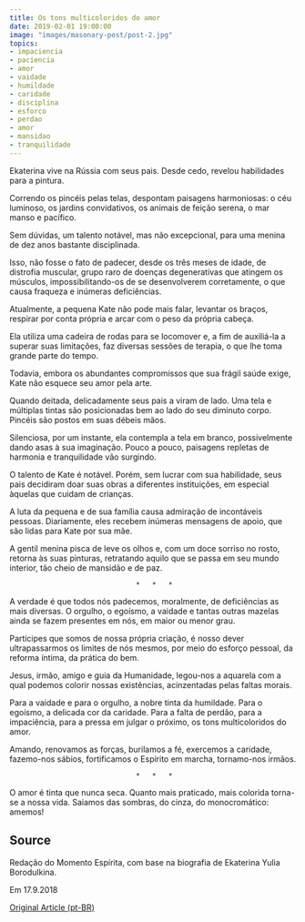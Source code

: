 ```yaml
---
title: Os tons multicoloridos do amor
date: 2019-02-01 19:00:00
image: "images/masonary-post/post-2.jpg"
topics: 
- impaciencia
- paciencia
- amor
- vaidade
- humildade
- caridade
- disciplina
- esforco
- perdao
- amor
- mansidao
- tranquilidade
---
```



Ekaterina vive na Rússia com seus pais. Desde cedo, revelou habilidades para a
pintura.

Correndo os pincéis pelas telas, despontam paisagens harmoniosas: o céu
luminoso, os jardins convidativos, os animais de feição serena, o mar manso e
pacífico.

Sem dúvidas, um talento notável, mas não excepcional, para uma menina de dez
anos bastante disciplinada.

Isso, não fosse o fato de padecer, desde os três meses de idade, de distrofia
muscular, grupo raro de doenças degenerativas que atingem os músculos,
impossibilitando-os de se desenvolverem corretamente, o que causa fraqueza e
inúmeras deficiências.

Atualmente, a pequena Kate não pode mais falar, levantar os braços, respirar
por conta própria e arcar com o peso da própria cabeça.

Ela utiliza uma cadeira de rodas para se locomover e, a fim de auxiliá-la a
superar suas limitações, faz diversas sessões de terapia, o que lhe toma grande
parte do tempo.

Todavia, embora os abundantes compromissos que sua frágil saúde exige, Kate não
esquece seu amor pela arte.

Quando deitada, delicadamente seus pais a viram de lado. Uma tela e múltiplas
tintas são posicionadas bem ao lado do seu diminuto corpo. Pincéis são postos
em suas débeis mãos.

Silenciosa, por um instante, ela contempla a tela em branco, possivelmente
dando asas à sua imaginação. Pouco a pouco, paisagens repletas de harmonia e
tranquilidade vão surgindo.

O talento de Kate é notável. Porém, sem lucrar com sua habilidade, seus pais
decidiram doar suas obras a diferentes instituições, em especial àquelas que
cuidam de crianças.

A luta da pequena e de sua família causa admiração de incontáveis pessoas.
Diariamente, eles recebem inúmeras mensagens de apoio, que são lidas para Kate
por sua mãe.

A gentil menina pisca de leve os olhos e, com um doce sorriso no rosto, retorna
às suas pinturas, retratando aquilo que se passa em seu mundo interior, tão
cheio de mansidão e de paz.

                                   *   *   *

A verdade é que todos nós padecemos, moralmente, de deficiências as mais
diversas. O orgulho, o egoísmo, a vaidade e tantas outras mazelas ainda se
fazem presentes em nós, em maior ou menor grau.

Partícipes que somos de nossa própria criação, é nosso dever ultrapassarmos os
limites de nós mesmos, por meio do esforço pessoal, da reforma íntima, da
prática do bem.

Jesus, irmão, amigo e guia da Humanidade, legou-nos a aquarela com a qual
podemos colorir nossas existências, acinzentadas pelas faltas morais.

Para a vaidade e para o orgulho, a nobre tinta da humildade. Para o egoísmo, a
delicada cor da caridade. Para a falta de perdão, para a impaciência, para a
pressa em julgar o próximo, os tons multicoloridos do amor.

Amando, renovamos as forças, burilamos a fé, exercemos a caridade, fazemo-nos
sábios, fortificamos o Espírito em marcha, tornamo-nos irmãos.

                                   *   *   *

O amor é tinta que nunca seca. Quanto mais praticado, mais colorida torna-se a
nossa vida. Saiamos das sombras, do cinza, do monocromático: amemos!

## Source
Redação do Momento Espírita, com base na
biografia de Ekaterina Yulia Borodulkina.

Em 17.9.2018 


[Original Article (pt-BR)](http://www.momento.com.br/pt/ler_texto.php?id=5542)

